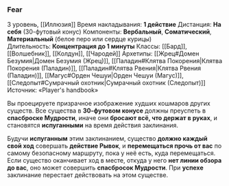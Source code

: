 ### Fear
3 уровень, [[Иллюзия]]
Время накладывания: **1 действие**
Дистанция: **На себя** (30-футовый конус)
Компоненты: **Вербальный**, **Соматический**, **Материальный** (белое перо или сердце курицы)
Длительность: **Концентрация до 1 минуты**
Классы: [[Бард]], [[Волшебник]], [[Колдун]], [[Чародей]]
Архетипы: [[Жрец#Домен Безумия|Домен Безумия (Жрец)]], [[Паладин#Клятва Покорения|Клятва Покорения (Паладин)]], [[Паладин#Клятва Рвения|Клятва Рвения (Паладин)]], [[Магус#Орден Чешуи|Орден Чешуи (Магус)]], [[Следопыт#Сумрачный охотник|Сумрачный охотник (Следопыт)]]
Источник: «Player's handbook»

Вы проецируете призрачное изображение худших кошмаров других существ. Все существа в **30-футовом конусе** должны преуспеть в **спасброске Мудрости**, иначе они **бросают всё, что держат в руках**, и становятся **испуганными** на время действия заклинания.

Будучи **испуганным** этим заклинанием, существо **должно каждый свой ход** совершать **действие Рывок**, и **перемещаться прочь от вас** по самому безопасному маршруту, пока у неё есть, куда перемещаться. Если существо оканчивает ход в месте, откуда у него **нет линии обзора до вас**, оно может совершить **спасбросок Мудрости**. При **успехе** заклинание перестает действовать на этом существе.